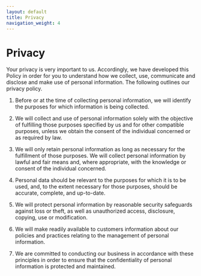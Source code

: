 ```yaml
---
layout: default
title: Privacy
navigation_weight: 4
---
```


# Privacy
Your privacy is very important to us. Accordingly, we have developed this Policy in order for you to understand how we collect, use, communicate and disclose and make use of personal information. The following outlines our privacy policy.

1. Before or at the time of collecting personal information, we will identify the purposes for which information is being collected.

2. We will collect and use of personal information solely with the objective of fulfilling those purposes specified by us and for other compatible purposes, unless we obtain the consent of the individual concerned or as required by law.

3. We will only retain personal information as long as necessary for the fulfillment of those purposes.
   We will collect personal information by lawful and fair means and, where appropriate, with the knowledge or consent of the individual concerned.

4. Personal data should be relevant to the purposes for which it is to be used, and, to the extent necessary for those purposes, should be accurate, complete, and up-to-date.

5. We will protect personal information by reasonable security safeguards against loss or theft, as well as unauthorized access, disclosure, copying, use or modification.

6. We will make readily available to customers information about our policies and practices relating to the management of personal information.

7. We are committed to conducting our business in accordance with these principles in order to ensure that the confidentiality of personal information is protected and maintained.
